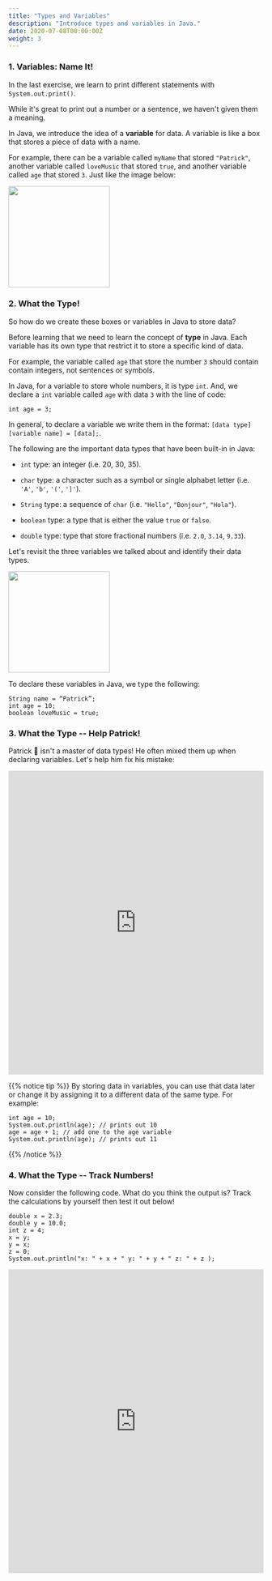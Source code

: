 ```yaml
---
title: "Types and Variables"
description: "Introduce types and variables in Java."
date: 2020-07-08T00:00:00Z
weight: 3
---
```


### 1. Variables: Name It!
In the last exercise, we learn to print different statements with `System.out.print()`. 

While it's great to print out a number or a sentence, we haven't given them a meaning. 

In Java, we introduce the idea of a <b>variable</b> for data. A variable is like a box that stores a piece of data with a name. 

For example, there can be a variable called `myName` that stored `"Patrick"`, another variable called `loveMusic` that stored `true`, and another variable called `age` that stored `3`. Just like the image below:

<img src="../images/variable.png" height="200"/> 

### 2. What the Type! 

So how do we create these boxes or variables in Java to store data?

Before learning that we need to learn the concept of <b>type</b> in Java. Each variable has its own type that restrict it to store a specific kind of data.

For example, the variable called `age` that store the number `3` should contain contain integers, not sentences or symbols. 

In Java, for a variable to store whole numbers, it is type `int`. And, we declare a `int` variable called `age` with data `3` with the line of code:
```
int age = 3;
```

In general, to declare a variable we write them in the format: `[data type] [variable name] = [data];`.

The following are the important data types that have been built-in in Java:

- `int` type: an integer (i.e. 20, 30, 35).

- `char` type: a character such as a symbol or single alphabet letter (i.e. `'A'`, `'b'`, `'('`, `']'`). 

- `String` type: a sequence of `char` (i.e. `"Hello"`, `"Bonjour"`, `"Hola"`).

- `boolean` type: a type that is either the value `true` or `false`.

- `double` type: type that store fractional numbers (i.e. `2.0`, `3.14`, `9.33`).

Let's revisit the three variables we talked about and identify their data types. 

<img src="../images/dataType.png" height="200"/> 

To declare these variables in Java, we type the following:
```
String name = “Patrick”;
int age = 10;
boolean loveMusic = true;
```

### 3. What the Type -- Help Patrick! 
Patrick 🐥 isn't a master of data types! He often mixed them up when declaring variables. Let's help him fix his mistake:
<iframe height="600px" width="100%" src="https://repl.it/@nuevofoundation/JavaBasicsDataType?lite=true#Main.java" scrolling="no" frameborder="no" allowtransparency="true" allowfullscreen="true" sandbox="allow-forms allow-pointer-lock allow-popups allow-same-origin allow-scripts allow-modals"></iframe>

{{% notice tip %}}
By storing data in variables, you can use that data later or change it by assigning it to a different data of the same type. For example:

```
int age = 10;
System.out.println(age); // prints out 10
age = age + 1; // add one to the age variable
System.out.println(age); // prints out 11
```
{{% /notice %}}

### 4. What the Type -- Track Numbers! 
Now consider the following code. What do you think the output is? Track the calculations by yourself then test it out below!

```
double x = 2.3;
double y = 10.0;
int z = 4;
x = y;
y = x;
z = 0;
System.out.println("x: " + x + " y: " + y + " z: " + z );
```
<iframe height="600px" width="100%" src="https://repl.it/@nuevofoundation/JavaBasicsVariable?lite=true#Main.java" scrolling="no" frameborder="no" allowtransparency="true" allowfullscreen="true" sandbox="allow-forms allow-pointer-lock allow-popups allow-same-origin allow-scripts allow-modals"></iframe>